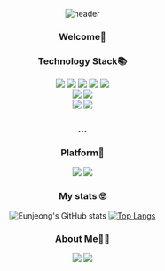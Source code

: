 
<!--
**eunjeong09/eunjeong09** is a ✨ _special_ ✨ repository because its `README.md` (this file) appears on your GitHub profile.

Here are some ideas to get you started:

- 🔭 I’m currently working on ...
- 🌱 I’m currently learning ...
- 👯 I’m looking to collaborate on ...
- 🤔 I’m looking for help with ...
- 💬 Ask me about ...
- 📫 How to reach me: ...
- 😄 Pronouns: ...
- ⚡ Fun fact: ...
-->
<div align='center'>
  
![header](https://capsule-render.vercel.app/api?type=shark&color=auto&height=250&section=header&text=Eunjeong's%20GitHub&fontSize=70&animation=scaleIn)


### Welcome👋

<p></p>

### Technology Stack📚
<div align='center'>
  <span><img src="https://img.shields.io/badge/HTML5-E34F26?style=flat-square&logo=HTML5&logoColor=white"/><span>
  <img src="https://img.shields.io/badge/CSS3-1572B6?style=flat-square&logo=CSS3&logoColor=white"/>
  <img src="https://img.shields.io/badge/Sass-CC6699?style=flat-square&logo=Sass&logoColor=white"/>
  <img src="https://img.shields.io/badge/JavaScript-F7DF1E?style=flat-square&logo=JavaScript&logoColor=white"/>
  <img src="https://img.shields.io/badge/react-61DAFB?style=flat-square&logo=react&logoColor=white"/>
    <br />
  <img src="https://img.shields.io/badge/jQuery-0769AD?style=flat-square&logo=jQuery&logoColor=white"/>
  <img src="https://img.shields.io/badge/styled%20components-DB7093?style=flat-square&logo=styled-components&logoColor=white"/>
    <br />
   <img src="https://img.shields.io/badge/Chart.js-FF6384?style=flat-square&logo=Chart-dot-js&logoColor=white"/>
  <img src="https://img.shields.io/badge/React%20Router-CA4245?style=flat-square&logo=React%20Router&logoColor=white"/>
  </div>
    
### ...

### Platform🤹   
<div align='center'>
  <img src="https://img.shields.io/badge/slack-4A154B?style=flat-square&logo=slack&logoColor=white"/>
  <img src="https://img.shields.io/badge/Microsoft%20teams-6264A7?style=flat-square&logo=Microsoft%20teams&logoColor=white"/>
  
  </div>
<p></p>


    
### My stats 🤓
  
![Eunjeong's GitHub stats](https://github-readme-stats.vercel.app/api?username=eunjeong09&show_icons=true)
[![Top Langs](https://github-readme-stats.vercel.app/api/top-langs/?username=eunjeong09&layout=compact)](https://github.com/anuraghazra/github-readme-stats)



### About Me👩‍💻

<div align='center'>
  <a href="https://ejko0911.medium.com/"><img src="https://img.shields.io/badge/Medium-000000?style=flat-square&logo=Medium&logoColor=white"/></a>
  <a href="https://velog.io/@eunjeong"><img src="https://img.shields.io/badge/velog-1DBF73?style=flat-square&logo=Vimeo&logoColor=white"/></a>
  </div>
<p></p>

</div>

